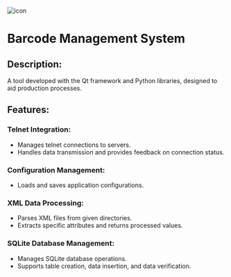![icon](https://github.com/startreko/scanner/assets/100490385/1c46e7a3-7651-470d-bf3b-641066545629)

# Barcode Management System

## Description:

A tool developed with the Qt framework and Python libraries, designed to aid production processes.

## Features:

### Telnet Integration:
- Manages telnet connections to servers.
- Handles data transmission and provides feedback on connection status.

### Configuration Management:
- Loads and saves application configurations.

### XML Data Processing:
- Parses XML files from given directories.
- Extracts specific attributes and returns processed values.

### SQLite Database Management:
- Manages SQLite database operations.
- Supports table creation, data insertion, and data verification.
